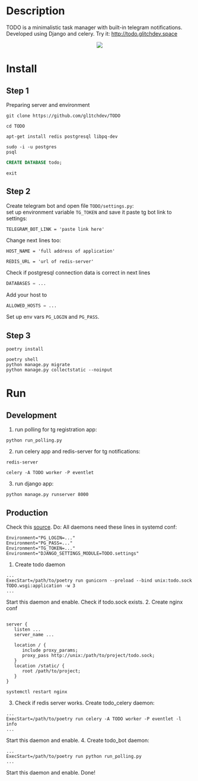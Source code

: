 # Description
TODO is a minimalistic task manager with built-in telegram notifications. Developed using Django and celery. Try it: http://todo.glitchdev.space
<p align="center">
   <img src="https://i.imgur.com/843pTcV.jpg">
</p>

# Install
## Step 1
Preparing server and environment
```shell
git clone https://github.com/gl1tchdev/TODO
```
```shell
cd TODO
```
```shell
apt-get install redis postgresql libpq-dev
```
```shell
sudo -i -u postgres
psql
```
```sql
CREATE DATABASE todo;
```
```shell
exit
```
## Step 2
Create telegram bot and open file ```TODO/settings.py```:<br>
set up environment variable ```TG_TOKEN``` and save it
paste tg bot link to settings:
```
TELEGRAM_BOT_LINK = 'paste link here'
```
Change next lines too:<br>
```
HOST_NAME = 'full address of application'
```
```
REDIS_URL = 'url of redis-server'
```
Check if postgresql connection data is correct in next lines
```python
DATABASES = ...
```
Add your host to
```python
ALLOWED_HOSTS = ...
```
Set up env vars ```PG_LOGIN``` and ```PG_PASS```.<br>
## Step 3
```shell
poetry install
```
```shell
poetry shell
python manage.py migrate
python manage.py collectstatic --noinput
```
# Run
## Development
1. run polling for tg registration app: 
```shell
python run_polling.py
```
2. run celery app and redis-server for tg notifications: 
```shell
redis-server
```
```shell
celery -A TODO worker -P eventlet
```
3. run django app:
```shell
python manage.py runserver 8000
```
## Production
Check this [source](https://www.digitalocean.com/community/tutorials/how-to-set-up-django-with-postgres-nginx-and-gunicorn-on-ubuntu-18-04). Do:
All daemons need these lines in systemd conf:
```shell
Environment="PG_LOGIN=..."
Environment="PG_PASS=..."
Environment="TG_TOKEN=..."
Environment="DJANGO_SETTINGS_MODULE=TODO.settings"
```
1. Create todo daemon
```shell
...
ExecStart=/path/to/poetry run gunicorn --preload --bind unix:todo.sock TODO.wsgi:application -w 3
...
```
Start this daemon and enable. Check if todo.sock exists.
2. Create nginx conf
```shell

server {
   listen ...
   server_name ...

   location / {
      include proxy_params;
      proxy_pass http://unix:/path/to/project/todo.sock;
   }
   location /static/ {
      root /path/to/project;
   }
}
```
```shell
systemctl restart nginx
```
3. Check if redis server works. Create todo_celery daemon:
```shell
...
ExecStart=/path/to/poetry run celery -A TODO worker -P eventlet -l info
...
```
Start this daemon and enable.
4. Create todo_bot daemon:
```shell
...
ExecStart=/path/to/poetry run python run_polling.py
...
```
Start this daemon and enable. Done!
